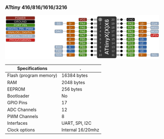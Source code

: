 ### ATtiny 416/816/1616/3216
![x16 Pin Mapping](ATtiny_x16.gif "Arduino Pin Mapping for ATtiny x16")

 Specifications |  .
------------ | -------------
Flash (program memory)   | 16384 bytes
RAM  | 2048 bytes
EEPROM | 256 bytes
Bootloader | No
GPIO Pins | 17
ADC Channels | 12
PWM Channels | 8
Interfaces | UART, SPI, I2C
Clock options | Internal 16/20mhz
